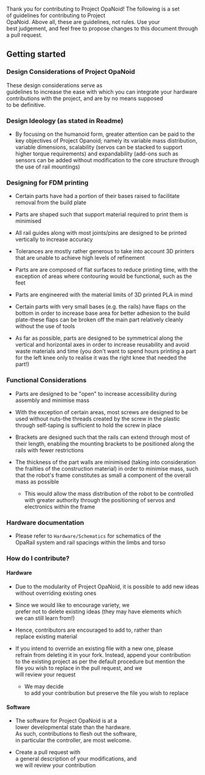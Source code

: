 Thank you for contributing to Project OpaNoid! The following is a set
of guidelines for contributing to Project
OpaNoid. Above all, these are guidelines, not rules. Use your
best judgement, and feel free to propose changes to this document through
a pull request. 

## Getting started

### Design Considerations of Project OpaNoid

These design considerations serve as guidelines to increase the ease with which you can integrate your hardware contributions with the project, and are by no means supposed to be definitive.

### Design Ideology (as stated in Readme)

-   By focusing on the humanoid form, greater attention can be paid to the key
    objectives of Project Opanoid; namely its variable mass distribution,
    variable dimensions, scalability (servos can be stacked to support higher
    torque requirements) and expandability (add-ons such as sensors can be added
    without modification to the core structure through the use of rail
    mountings)

### Designing for FDM printing

-   Certain parts have had a portion of their bases raised to facilitate removal
    from the build plate

-   Parts are shaped such that support material required to print them is
    minimised

-   All rail guides along with most joints/pins are designed to be printed
    vertically to increase accuracy

-   Tolerances are mostly rather generous to take into account 3D printers that
    are unable to achieve high levels of refinement

-   Parts are are composed of flat surfaces to reduce printing time, with the
    exception of areas where contouring would be functional, such as the feet

-   Parts are engineered with the material limits of 3D printed PLA in mind

-   Certain parts with very small bases (e.g. the rails) have flaps on the
    bottom in order to increase base area for better adhesion to the build
    plate-these flaps can be broken off the main part relatively cleanly without
    the use of tools

-   As far as possible, parts are designed to be symmetrical along the vertical
    and horizontal axes in order to increase reusability and avoid waste
    materials and time (you don't want to spend hours printing a part for the
    left knee only to realise it was the right knee that needed the part!)

### Functional Considerations

-   Parts are designed to be "open" to increase accessibility during assembly
    and minimise mass

-   With the exception of certain areas, most screws are designed to be used
    without nuts-the threads created by the screw in the plastic through
    self-taping is sufficient to hold the screw in place

-   Brackets are designed such that the rails can extend through most of their
    length, enabling the mounting brackets to be positioned along the rails with
    fewer restrictions

-   The thickness of the part walls are minimised (taking into consideration the
    frailties of the construction material) in order to minimise mass, such that
    the robot's frame constitutes as small a component of the overall mass as
    possible

    -   This would allow the mass distribution of the robot to be controlled
        with greater authority through the positioning of servos and electronics
        within the frame

### Hardware documentation 

-   Please refer to ```Hardware/Schematics``` for schematics of the
    OpaRail system and rail spacings within the limbs and torso 

### How do I contribute?

#### Hardware

-   Due to the modularity of Project OpaNoid, it is possible to add new ideas
    without overriding existing ones

-   Since we would like to encourage variety, we
    prefer not to delete existing ideas (they may have elements which
    we can still learn from!)

-   Hence, contributors are encouraged to add to, rather than replace existing
    material

-   If you intend to override an existing file with a new one, please
    refrain from deleting it in your fork. Instead, append your contribution
    to the existing project as per the default procedure but mention the
    file you wish to replace in the pull request, and we
    will review your request 

    -   We may decide to add your contribution but preserve the file you wish to replace 

#### Software

-   The software for Project OpaNoid is at a
    lower developmental state than the hardware. As such, contributions to flesh
    out the software, in particular the controller, are most welcome.

-   Create a pull request with a general description of your modifications, and
    we will review your contribution 
